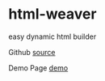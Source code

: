 # html-weaver
easy dynamic html builder

Github
[source](https://github.com/highQ77/html-weaver)

Demo Page
[demo](https://highQ77.github.io/html-weaver)